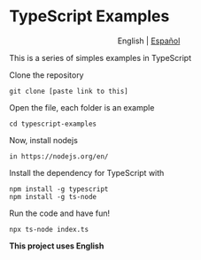 # TypeScript Examples
<p align="center">
    <span>English</span> |
    <a href="https://github.com/Fonsii/typescripts-examples/blob/main/lang/spanish/README.md">Español</a>
</p>

This is a series of simples examples in TypeScript

Clone the repository

    git clone [paste link to this]

Open the file, each folder is an example

    cd typescript-examples

Now, install nodejs

    in https://nodejs.org/en/ 

Install the dependency for TypeScript with

    npm install -g typescript
    npm install -g ts-node

Run the code and have fun!

    npx ts-node index.ts
    

**This project uses English**